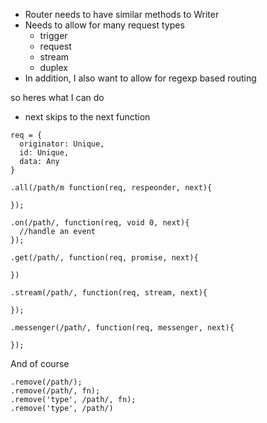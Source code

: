 - Router needs to have similar methods to Writer
- Needs to allow for many request types
  - trigger
  - request
  - stream
  - duplex
- In addition, I also want to allow for regexp based routing

so heres what I can do
- next skips to the next function

```
req = {
  originator: Unique,
  id: Unique,
  data: Any
}

.all(/path/m function(req, respeonder, next){

});

.on(/path/, function(req, void 0, next){
  //handle an event
});

.get(/path/, function(req, promise, next){

})

.stream(/path/, function(req, stream, next){

});

.messenger(/path/, function(req, messenger, next){

});
```

And of course

```
.remove(/path/);
.remove(/path/, fn);
.remove('type', /path/, fn);
.remove('type', /path/)
```

